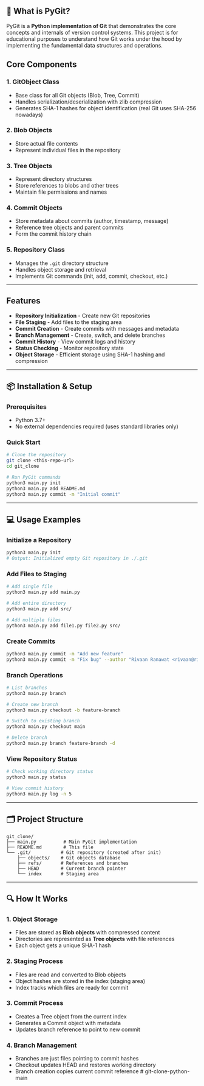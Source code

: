 
## 📖 What is PyGit?

PyGit is a **Python implementation of Git** that demonstrates the core concepts and internals of version control systems. This project is for educational purposes to understand how Git works under the hood by implementing the fundamental data structures and operations.

## Core Components

### 1. **GitObject Class**

- Base class for all Git objects (Blob, Tree, Commit)
- Handles serialization/deserialization with zlib compression
- Generates SHA-1 hashes for object identification (real Git uses SHA-256 nowadays)

### 2. **Blob Objects**

- Store actual file contents
- Represent individual files in the repository

### 3. **Tree Objects**

- Represent directory structures
- Store references to blobs and other trees
- Maintain file permissions and names

### 4. **Commit Objects**

- Store metadata about commits (author, timestamp, message)
- Reference tree objects and parent commits
- Form the commit history chain

### 5. **Repository Class**

- Manages the `.git` directory structure
- Handles object storage and retrieval
- Implements Git commands (init, add, commit, checkout, etc.)

---

## Features

- **Repository Initialization** - Create new Git repositories
- **File Staging** - Add files to the staging area
- **Commit Creation** - Create commits with messages and metadata
- **Branch Management** - Create, switch, and delete branches
- **Commit History** - View commit logs and history
- **Status Checking** - Monitor repository state
- **Object Storage** - Efficient storage using SHA-1 hashing and compression

---

## 📦 Installation & Setup

### Prerequisites

- Python 3.7+
- No external dependencies required (uses standard libraries only)

### Quick Start

```bash
# Clone the repository
git clone <this-repo-url>
cd git_clone

# Run PyGit commands
python3 main.py init
python3 main.py add README.md
python3 main.py commit -m "Initial commit"
```

---

## 💻 Usage Examples

### Initialize a Repository

```bash
python3 main.py init
# Output: Initialized empty Git repository in ./.git
```

### Add Files to Staging

```bash
# Add single file
python3 main.py add main.py

# Add entire directory
python3 main.py add src/

# Add multiple files
python3 main.py add file1.py file2.py src/
```

### Create Commits

```bash
python3 main.py commit -m "Add new feature"
python3 main.py commit -m "Fix bug" --author "Rivaan Ranawat <rivaan@rivaan.com>"
```

### Branch Operations

```bash
# List branches
python3 main.py branch

# Create new branch
python3 main.py checkout -b feature-branch

# Switch to existing branch
python3 main.py checkout main

# Delete branch
python3 main.py branch feature-branch -d
```

### View Repository Status

```bash
# Check working directory status
python3 main.py status

# View commit history
python3 main.py log -n 5
```

---

## 🗂️ Project Structure

```
git_clone/
├── main.py          # Main PyGit implementation
├── README.md        # This file
└── .git/           # Git repository (created after init)
    ├── objects/    # Git objects database
    ├── refs/       # References and branches
    ├── HEAD        # Current branch pointer
    └── index       # Staging area
```

---

## 🔍 How It Works

### 1. **Object Storage**

- Files are stored as **Blob objects** with compressed content
- Directories are represented as **Tree objects** with file references
- Each object gets a unique SHA-1 hash

### 2. **Staging Process**

- Files are read and converted to Blob objects
- Object hashes are stored in the index (staging area)
- Index tracks which files are ready for commit

### 3. **Commit Process**

- Creates a Tree object from the current index
- Generates a Commit object with metadata
- Updates branch reference to point to new commit

### 4. **Branch Management**

- Branches are just files pointing to commit hashes
- Checkout updates HEAD and restores working directory
- Branch creation copies current commit reference
#   g i t - c l o n e - p y t h o n - m a i n 
 
 
